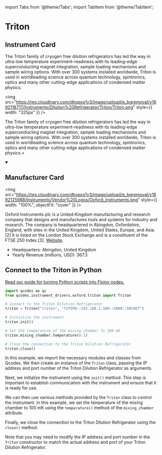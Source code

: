 
import Tabs from '@theme/Tabs';
import TabItem from '@theme/TabItem';

# Triton

## Instrument Card

<div className="flex">

<div>

The Triton family of cryogen free dilution refrigerators has led
the way in ultra-low temperature experiment-readiness with its
leading-edge superconducting magnet integration, sample loading
mechanisms and sample wiring options.
With over 300 systems installed worldwide, Triton is used in worldleading science across quantum technology, spintronics, optics and
many other cutting-edge applications of condensed matter physics.

</div>

<img src="https://res.cloudinary.com/dhopxs1y3/image/upload/e_bgremoval/v1692118717/Instruments/Dilution%20Refrigerator/Triton/Triton.png" style={{ width: "325px" }} />

</div>

The Triton family of cryogen free dilution refrigerators has led
the way in ultra-low temperature experiment-readiness with its
leading-edge superconducting magnet integration, sample loading
mechanisms and sample wiring options.
With over 300 systems installed worldwide, Triton is used in worldleading science across quantum technology, spintronics, optics and
many other cutting-edge applications of condensed matter physics.>

<details open>
<summary><h2>Manufacturer Card</h2></summary>

<img src="https://res.cloudinary.com/dhopxs1y3/image/upload/e_bgremoval/v1692125988/Instruments/Vendor%20Logos/Oxford_Instruments.png" style={{ width: "100%", objectFit: "cover" }} />

Oxford Instruments plc is a United Kingdom manufacturing and research company that designs and manufactures tools and systems for industry and research. The company is headquartered in Abingdon, Oxfordshire, England, with sites in the United Kingdom, United States, Europe, and Asia.[2] It is listed on the London Stock Exchange and is a constituent of the FTSE 250 Index.[3]. <a href="https://www.oxinst.com/">Website</a>.

<ul>
  <li>Headquarters: Abingdon, United Kingdom</li>
  <li>Yearly Revenue (millions, USD): 367.3</li>
</ul>
</details>

## Connect to the Triton in Python

[Read our guide for turning Python scripts into Flojoy nodes.](https://docs.flojoy.ai/custom-nodes/creating-custom-node/)


<Tabs>
<TabItem value="Qcodes" label="Qcodes">


```python
import qcodes as qc
from qcodes.instrument_drivers.oxford.triton import Triton

# Connect to the Triton Dilution Refrigerator
triton = Triton("triton", "TCPIP0::192.168.1.100::5000::SOCKET")

# Initialize the instrument
triton.init()

# Set the temperature of the mixing chamber to 100 mK
triton.mixing_chamber.temperature(0.1)

# Close the connection to the Triton Dilution Refrigerator
triton.close()
```

In this example, we import the necessary modules and classes from Qcodes. We then create an instance of the `Triton` class, passing the IP address and port number of the Triton Dilution Refrigerator as arguments. 

Next, we initialize the instrument using the `init()` method. This step is important to establish communication with the instrument and ensure that it is ready for use.

We can then use various methods provided by the `Triton` class to control the instrument. In this example, we set the temperature of the mixing chamber to 100 mK using the `temperature()` method of the `mixing_chamber` attribute.

Finally, we close the connection to the Triton Dilution Refrigerator using the `close()` method.

Note that you may need to modify the IP address and port number in the `Triton` constructor to match the actual address and port of your Triton Dilution Refrigerator.

</TabItem>
</Tabs>
